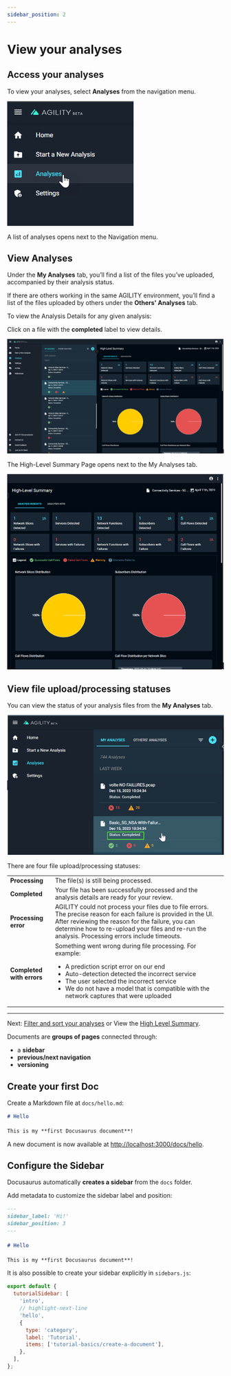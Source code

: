 ```yaml
---
sidebar_position: 2
---
```


# View your analyses

## Access your analyses


To view your analyses, select **Analyses** from the navigation menu.



![alt_text](images/analyses-nav-menu.png "image_tooltip")


A list of analyses opens next to the Navigation menu.


## View Analyses

Under the **My Analyses** tab, you’ll find a list of the files you’ve uploaded, accompanied by their analysis status.

If there are others working in the same AGILITY environment, you’ll find a list of the files uploaded by others under the **Others' Analyses** tab.

To view the Analysis Details for any given analysis:

Click on a file with the **completed** label to view details.


![alt_text](images/choose-analysis.png "image_tooltip")


The High-Level Summary Page opens next to the My Analyses tab.


![alt_text](images/highlevelsummary.png "image_tooltip")



## View file upload/processing statuses

You can view the status of your analysis files from the **My Analyses** tab.



![alt_text](images/view-analyses.png "image_tooltip")


There are four file upload/processing statuses:


<table>
  <tr>
    <td><strong>Processing</strong></td>
    <td>The file(s) is still being processed.</td>
  </tr>
  <tr>
    <td><strong>Completed</strong></td>
    <td>Your file has been successfully processed and the analysis details are ready for your review.</td>
  </tr>
  <tr>
    <td><strong>Processing error</strong></td>
    <td>AGILITY could not process your files due to file errors. The precise reason for each failure is provided in the UI. After reviewing the reason for the failure, you can determine how to re-upload your files and re-run the analysis. Processing errors include timeouts.</td>
  </tr>
  <tr>
    <td><strong>Completed with errors</strong></td>
    <td>Something went wrong during file processing. For example:
      <ul>
        <li>A prediction script error on our end</li>
        <li>Auto-detection detected the incorrect service</li>
        <li>The user selected the incorrect service</li>
        <li>We do not have a model that is compatible with the network captures that were uploaded</li>
      </ul>
    </td>
  </tr>
</table>



---



Next: [Filter and sort your analyses](https://nexiusocp.atlassian.net/wiki/spaces/AKB1/pages/3200450621) or View the [High Level Summary](https://nexiusocp.atlassian.net/wiki/spaces/AKB1/pages/2909536753).

Documents are **groups of pages** connected through:

- a **sidebar**
- **previous/next navigation**
- **versioning**

## Create your first Doc

Create a Markdown file at `docs/hello.md`:

```md title="docs/hello.md"
# Hello

This is my **first Docusaurus document**!
```

A new document is now available at [http://localhost:3000/docs/hello](http://localhost:3000/docs/hello).

## Configure the Sidebar

Docusaurus automatically **creates a sidebar** from the `docs` folder.

Add metadata to customize the sidebar label and position:

```md title="docs/hello.md" {1-4}
---
sidebar_label: 'Hi!'
sidebar_position: 3
---

# Hello

This is my **first Docusaurus document**!
```

It is also possible to create your sidebar explicitly in `sidebars.js`:

```js title="sidebars.js"
export default {
  tutorialSidebar: [
    'intro',
    // highlight-next-line
    'hello',
    {
      type: 'category',
      label: 'Tutorial',
      items: ['tutorial-basics/create-a-document'],
    },
  ],
};
```
